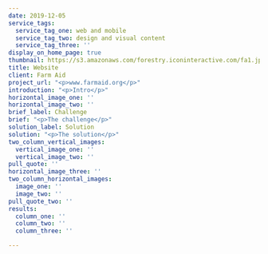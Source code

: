 ```yaml
---
date: 2019-12-05
service_tags:
  service_tag_one: web and mobile
  service_tag_two: design and visual content
  service_tag_three: ''
display_on_home_page: true
thumbnail: https://s3.amazonaws.com/forestry.iconinteractive.com/fa1.jpg
title: Website
client: Farm Aid
project_url: "<p>www.farmaid.org</p>"
introduction: "<p>Intro</p>"
horizontal_image_one: ''
horizontal_image_two: ''
brief_label: Challenge
brief: "<p>The challenge</p>"
solution_label: Solution
solution: "<p>The solution</p>"
two_column_vertical_images:
  vertical_image_one: ''
  vertical_image_two: ''
pull_quote: ''
horizontal_image_three: ''
two_column_horizontal_images:
  image_one: ''
  image_two: ''
pull_quote_two: ''
results:
  column_one: ''
  column_two: ''
  column_three: ''

---
```

